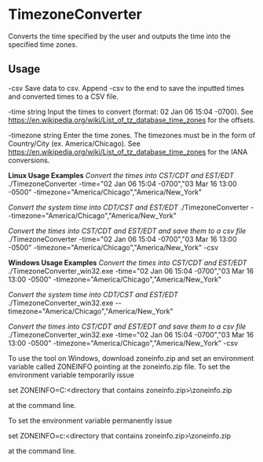# TimezoneConverter
Converts the time specified by the user and outputs the time into the specified time zones.

## Usage ##
-csv
    	Save data to csv. Append -csv to the end to save the inputted times and converted times to a CSV file.
    	
  -time string
    	Input the times to convert (format: 02 Jan 06 15:04 -0700). See https://en.wikipedia.org/wiki/List_of_tz_database_time_zones for the offsets.
    	
  -timezone string
    	Enter the time zones. The timezones must be in the form of Country/City (ex. America/Chicago). See https://en.wikipedia.org/wiki/List_of_tz_database_time_zones for the IANA conversions.

**Linux Usage Examples**
*Convert the times into CST/CDT and EST/EDT*
./TimezoneConverter -time="02 Jan 06 15:04 -0700","03 Mar 16 13:00 -0500" -timezone="America/Chicago","America/New_York"

*Convert the system time into CDT/CST and EST/EDT*
./TimezoneConverter --timezone="America/Chicago","America/New_York"

*Convert the times into CST/CDT and EST/EDT and save them to a csv file*
./TimezoneConverter -time="02 Jan 06 15:04 -0700","03 Mar 16 13:00 -0500" -timezone="America/Chicago","America/New_York" -csv

**Windows Usage Examples**
*Convert the times into CST/CDT and EST/EDT*
./TimezoneConverter_win32.exe -time="02 Jan 06 15:04 -0700","03 Mar 16 13:00 -0500" -timezone="America/Chicago","America/New_York"

*Convert the system time into CDT/CST and EST/EDT*
./TimezoneConverter_win32.exe --timezone="America/Chicago","America/New_York"

*Convert the times into CST/CDT and EST/EDT and save them to a csv file*
./TimezoneConverter_win32.exe -time="02 Jan 06 15:04 -0700","03 Mar 16 13:00 -0500" -timezone="America/Chicago","America/New_York" -csv

To use the tool on Windows, download zoneinfo.zip and set an environment variable called ZONEINFO pointing at the zoneinfo.zip file. To set the environment variable temporarily issue

set ZONEINFO=C:\<directory that contains zoneinfo.zip>\zoneinfo.zip

at the command line.

To set the environment variable permanently issue

set ZONEINFO=c:\<directory that contains zoneinfo.zip>\zoneinfo.zip

at the command line.







